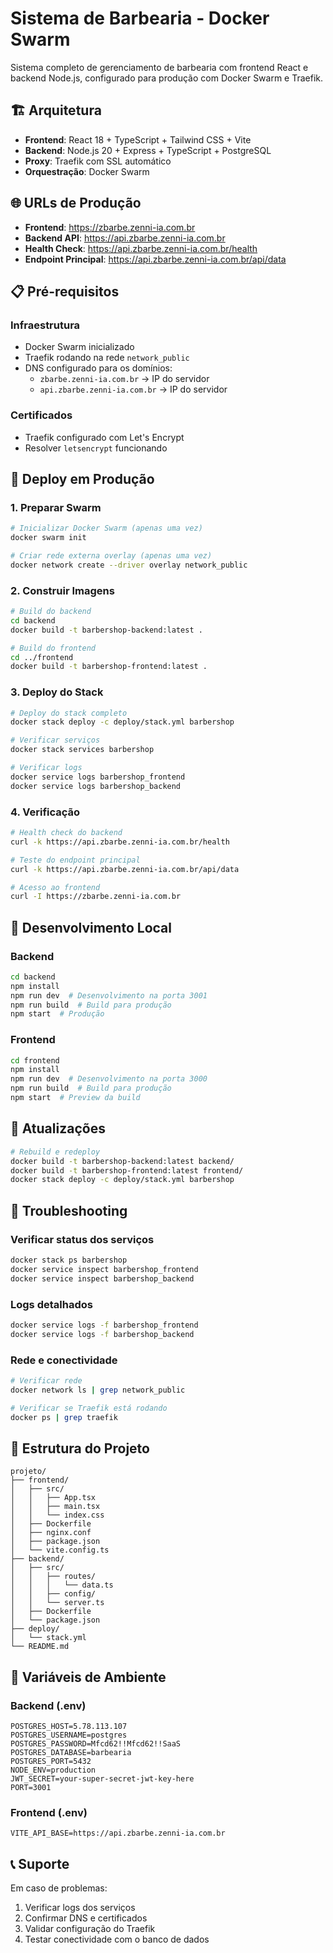 # Sistema de Barbearia - Docker Swarm

Sistema completo de gerenciamento de barbearia com frontend React e backend Node.js, configurado para produção com Docker Swarm e Traefik.

## 🏗️ Arquitetura

- **Frontend**: React 18 + TypeScript + Tailwind CSS + Vite
- **Backend**: Node.js 20 + Express + TypeScript + PostgreSQL
- **Proxy**: Traefik com SSL automático
- **Orquestração**: Docker Swarm

## 🌐 URLs de Produção

- **Frontend**: https://zbarbe.zenni-ia.com.br
- **Backend API**: https://api.zbarbe.zenni-ia.com.br
- **Health Check**: https://api.zbarbe.zenni-ia.com.br/health
- **Endpoint Principal**: https://api.zbarbe.zenni-ia.com.br/api/data

## 📋 Pré-requisitos

### Infraestrutura
- Docker Swarm inicializado
- Traefik rodando na rede `network_public`
- DNS configurado para os domínios:
  - `zbarbe.zenni-ia.com.br` → IP do servidor
  - `api.zbarbe.zenni-ia.com.br` → IP do servidor

### Certificados
- Traefik configurado com Let's Encrypt
- Resolver `letsencrypt` funcionando

## 🚀 Deploy em Produção

### 1. Preparar Swarm

```bash
# Inicializar Docker Swarm (apenas uma vez)
docker swarm init

# Criar rede externa overlay (apenas uma vez)
docker network create --driver overlay network_public
```

### 2. Construir Imagens

```bash
# Build do backend
cd backend
docker build -t barbershop-backend:latest .

# Build do frontend
cd ../frontend
docker build -t barbershop-frontend:latest .
```

### 3. Deploy do Stack

```bash
# Deploy do stack completo
docker stack deploy -c deploy/stack.yml barbershop

# Verificar serviços
docker stack services barbershop

# Verificar logs
docker service logs barbershop_frontend
docker service logs barbershop_backend
```

### 4. Verificação

```bash
# Health check do backend
curl -k https://api.zbarbe.zenni-ia.com.br/health

# Teste do endpoint principal
curl -k https://api.zbarbe.zenni-ia.com.br/api/data

# Acesso ao frontend
curl -I https://zbarbe.zenni-ia.com.br
```

## 🔧 Desenvolvimento Local

### Backend
```bash
cd backend
npm install
npm run dev  # Desenvolvimento na porta 3001
npm run build  # Build para produção
npm start  # Produção
```

### Frontend
```bash
cd frontend
npm install
npm run dev  # Desenvolvimento na porta 3000
npm run build  # Build para produção
npm start  # Preview da build
```

## 🔄 Atualizações

```bash
# Rebuild e redeploy
docker build -t barbershop-backend:latest backend/
docker build -t barbershop-frontend:latest frontend/
docker stack deploy -c deploy/stack.yml barbershop
```

## 🐛 Troubleshooting

### Verificar status dos serviços
```bash
docker stack ps barbershop
docker service inspect barbershop_frontend
docker service inspect barbershop_backend
```

### Logs detalhados
```bash
docker service logs -f barbershop_frontend
docker service logs -f barbershop_backend
```

### Rede e conectividade
```bash
# Verificar rede
docker network ls | grep network_public

# Verificar se Traefik está rodando
docker ps | grep traefik
```

## 📂 Estrutura do Projeto

```
projeto/
├── frontend/
│   ├── src/
│   │   ├── App.tsx
│   │   ├── main.tsx
│   │   └── index.css
│   ├── Dockerfile
│   ├── nginx.conf
│   ├── package.json
│   └── vite.config.ts
├── backend/
│   ├── src/
│   │   ├── routes/
│   │   │   └── data.ts
│   │   ├── config/
│   │   └── server.ts
│   ├── Dockerfile
│   └── package.json
├── deploy/
│   └── stack.yml
└── README.md
```

## 🔐 Variáveis de Ambiente

### Backend (.env)
```
POSTGRES_HOST=5.78.113.107
POSTGRES_USERNAME=postgres
POSTGRES_PASSWORD=Mfcd62!!Mfcd62!!SaaS
POSTGRES_DATABASE=barbearia
POSTGRES_PORT=5432
NODE_ENV=production
JWT_SECRET=your-super-secret-jwt-key-here
PORT=3001
```

### Frontend (.env)
```
VITE_API_BASE=https://api.zbarbe.zenni-ia.com.br
```

## 📞 Suporte

Em caso de problemas:
1. Verificar logs dos serviços
2. Confirmar DNS e certificados
3. Validar configuração do Traefik
4. Testar conectividade com o banco de dados